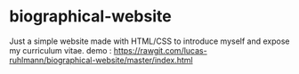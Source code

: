 # biographical-website
Just a simple website made with HTML/CSS to introduce myself and expose my curriculum vitae.
demo : https://rawgit.com/lucas-ruhlmann/biographical-website/master/index.html
